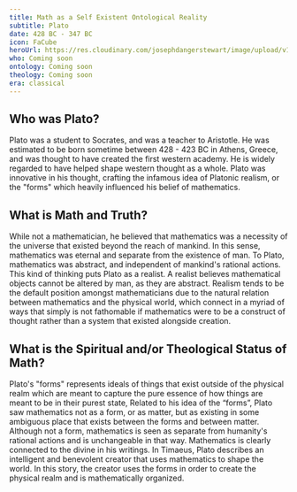 ```yaml
---
title: Math as a Self Existent Ontological Reality
subtitle: Plato
date: 428 BC - 347 BC
icon: FaCube
heroUrl: https://res.cloudinary.com/josephdangerstewart/image/upload/v1555093629/god-and-math/plato.jpg
who: Coming soon
ontology: Coming soon
theology: Coming soon
era: classical
---
```


## Who was Plato?

Plato was a student to Socrates, and was a teacher to Aristotle. He was estimated to be born
sometime between 428 - 423 BC in Athens, Greece, and was thought to have created the first
western academy. He is widely regarded to have helped shape western thought as a whole.
Plato was innovative in his thought, crafting the infamous idea of Platonic realism, or the "forms"
which heavily influenced his belief of mathematics.

## What is Math and Truth?

While not a mathematician, he believed that mathematics was a necessity of the universe that
existed beyond the reach of mankind. In this sense, mathematics was eternal and separate from
the existence of man. To Plato, mathematics was abstract, and independent of mankind's
rational actions. This kind of thinking puts Plato as a realist. A realist believes mathematical
objects cannot be altered by man, as they are abstract. Realism tends to be the default position
amongst mathematicians due to the natural relation between mathematics and the physical
world, which connect in a myriad of ways that simply is not fathomable if mathematics were to
be a construct of thought rather than a system that existed alongside creation.

## What is the Spiritual and/or Theological Status of Math?

Plato's "forms" represents ideals of things that exist outside of the physical realm which are
meant to capture the pure essence of how things are meant to be in their purest state, Related
to his idea of the “forms”, Plato saw mathematics not as a form, or as matter, but as existing in
some ambiguous place that exists between the forms and between matter. Although not a form,
mathematics is seen as separate from humanity's rational actions and is unchangeable in that
way. Mathematics is clearly connected to the divine in his writings. In Timaeus, Plato describes
an intelligent and benevolent creator that uses mathematics to shape the world. In this story, the
creator uses the forms in order to create the physical realm and is mathematically organized.
